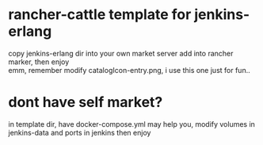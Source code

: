 # rancher-cattle template for jenkins-erlang
copy jenkins-erlang dir into your own market server add into rancher marker, then enjoy  
emm, remember modify  catalogIcon-entry.png, i use this one just for fun..

# dont have self market?
in template dir, have docker-compose.yml may help you, modify volumes in jenkins-data and ports in jenkins then enjoy
 
